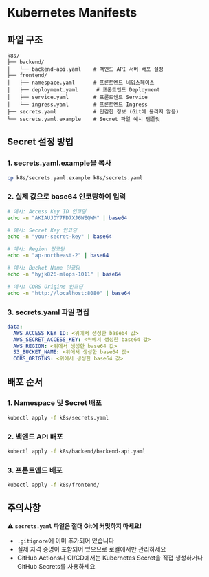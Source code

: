 # Kubernetes Manifests

## 파일 구조

```
k8s/
├── backend/
│   └── backend-api.yaml    # 백엔드 API 서버 배포 설정
├── frontend/
│   ├── namespace.yaml      # 프론트엔드 네임스페이스
│   ├── deployment.yaml      # 프론트엔드 Deployment
│   ├── service.yaml        # 프론트엔드 Service
│   └── ingress.yaml        # 프론트엔드 Ingress
├── secrets.yaml            # 민감한 정보 (Git에 올리지 않음)
└── secrets.yaml.example    # Secret 파일 예시 템플릿
```

## Secret 설정 방법

### 1. secrets.yaml.example을 복사

```bash
cp k8s/secrets.yaml.example k8s/secrets.yaml
```

### 2. 실제 값으로 base64 인코딩하여 입력

```bash
# 예시: Access Key ID 인코딩
echo -n "AKIAUJDY7FD7XJ6WEQWM" | base64

# 예시: Secret Key 인코딩
echo -n "your-secret-key" | base64

# 예시: Region 인코딩
echo -n "ap-northeast-2" | base64

# 예시: Bucket Name 인코딩
echo -n "hyjk826-mlops-1011" | base64

# 예시: CORS Origins 인코딩
echo -n "http://localhost:8080" | base64
```

### 3. secrets.yaml 파일 편집

```yaml
data:
  AWS_ACCESS_KEY_ID: <위에서 생성한 base64 값>
  AWS_SECRET_ACCESS_KEY: <위에서 생성한 base64 값>
  AWS_REGION: <위에서 생성한 base64 값>
  S3_BUCKET_NAME: <위에서 생성한 base64 값>
  CORS_ORIGINS: <위에서 생성한 base64 값>
```

## 배포 순서

### 1. Namespace 및 Secret 배포

```bash
kubectl apply -f k8s/secrets.yaml
```

### 2. 백엔드 API 배포

```bash
kubectl apply -f k8s/backend/backend-api.yaml
```

### 3. 프론트엔드 배포

```bash
kubectl apply -f k8s/frontend/
```

## 주의사항

⚠️ **`secrets.yaml` 파일은 절대 Git에 커밋하지 마세요!**

- `.gitignore`에 이미 추가되어 있습니다
- 실제 자격 증명이 포함되어 있으므로 로컬에서만 관리하세요
- GitHub Actions나 CI/CD에서는 Kubernetes Secret을 직접 생성하거나 GitHub Secrets를 사용하세요

